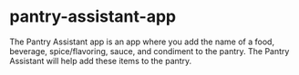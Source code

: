 # pantry-assistant-app

The Pantry Assistant app is an app where you add the name of a food, beverage, spice/flavoring, sauce, and condiment to the pantry. The Pantry Assistant will help add these items to the pantry.
